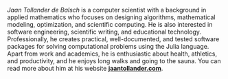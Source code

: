 *Jaan Tollander de Balsch* is a computer scientist with a background in applied mathematics who focuses on designing algorithms, mathematical modeling, optimization, and scientific computing. He is also interested in software engineering, scientific writing, and educational technology. Professionally, he creates practical, well-documented, and tested software packages for solving computational problems using the Julia language. Apart from work and academics, he is enthusiastic about health, athletics, and productivity, and he enjoys long walks and going to the sauna. You can read more about him at his website [**jaantollander.com**](https://jaantollander.com/).

